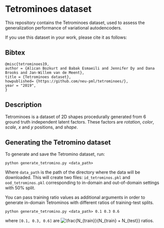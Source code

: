 # Tetrominoes dataset

This repository contains the Tetrominoes dataset, used to assess the generalization performance of variational autodencoders. 

If you use this dataset in your work, please cite it as follows:

## Bibtex

```
@misc{tetrominoes19,
author = {Alican Bozkurt and Babak Esmaeili and Jennifer Dy and Dana Brooks and Jan-Willem van de Meent},
title = {Tetrominoes dataset},
howpublished= {https://github.com/neu-pml/tetrominoes/},
year = "2019",
}
```

## Description

Tetrominoes is a dataset of 2D shapes procedurally generated from 6 ground truth
independent latent factors. These factors are *rotation*, *color*, *scale*, *x* and *y* positions, and *shape*.

## Generating the Tetromino dataset

To generate and save the Tetromino dataset, run:

```
python generate_tetromino.py <data_path>
```

Where `data_path` is the path of the directory where the data will be downloaded. This will create two files: `id_tetrominos.pkl` and `ood_tetrominos.pkl` corresponding to in-domain and out-of-domain settings with 50% split.

You can pass training ratio values as additional arguments in order to generate in-domain Tetrominos with different ratios of training-test splits.  

```
python generate_tetromino.py <data_path> 0.1 0.3 0.6
```

where `[0.1, 0.3, 0.6]` are ![\frac{N_{train}}{N_{train} + N_{test}}](https://latex.codecogs.com/svg.latex?\frac{N_{train}}{N_{train}&space;&plus;&space;N_{test}}) ratios.
